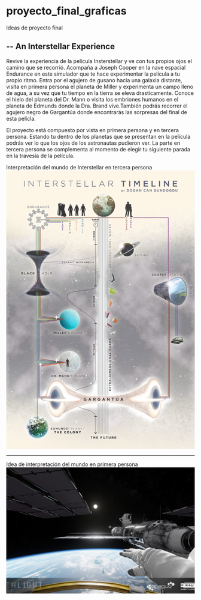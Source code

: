 # proyecto_final_graficas

Ideas de proyecto final 

-- An Interstellar Experience 
--

Revive la experiencia de la película Insterstellar y ve con tus propios ojos el camino que se recorrió. Acompaña a Joseph Cooper en la nave espacial Endurance en este simulador que te hace experimentar la película a tu propio ritmo. Entra por el agujero de gusano hacia una galaxia distante, visita en primera persona el planeta de Miller y experimenta un campo lleno de agua, a su vez que tu tiempo en la tierra se eleva drasticamente. Conoce el hielo del planeta del Dr. Mann o visita los embriones humanos en el planeta de Edmunds donde la Dra. Brand vive.También podrás recorrer el agujero negro de Gargantúa donde encontrarás las sorpresas del final de esta pelícla.

El proyecto está compuesto por vista en primera persona y en tercera persona. Estando tu dentro de los planetas que se presentan en la película podrás ver lo que los ojos de los astronautas pudieron ver. La parte en tercera persona se complementa al momento de elegir tu siguiente parada en la travesía de la película.

Interpretación del mundo de Interstellar en tercera persona
![Interpretación del mundo de Interstellar en tercera persona](interstellar_1.png)
______________________________________________________
Idea de interpretación del mundo en primera persona
![Idea de interpretación del mundo en primera persona](interstellar_2.jfif)
